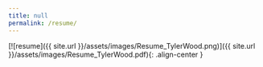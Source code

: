 ```yaml
---
title: null
permalink: /resume/
---
```



[![resume]({{ site.url }}/assets/images/Resume_TylerWood.png)]({{ site.url }}/assets/images/Resume_TylerWood.pdf){: .align-center }
